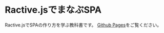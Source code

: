 # Ractive.jsでまなぶSPA

Ractive.jsでSPAの作り方を学ぶ教科書です。
[Github Pages](http://mokelab.github.io/ractivejs-spa-textbook/)をご覧ください。